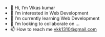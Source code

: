 - 👋 Hi, I’m Vikas kumar
- 👀 I’m interested in Web Development
- 🌱 I’m currently learning Web Development
- 💞️ I’m looking to collaborate on ...
- 📫 How to reach me vkk1310@gmail.com

<!---
vikask1310/vikask1310 is a ✨ special ✨ repository because its `README.md` (this file) appears on your GitHub profile.
You can click the Preview link to take a look at your changes.
--->
